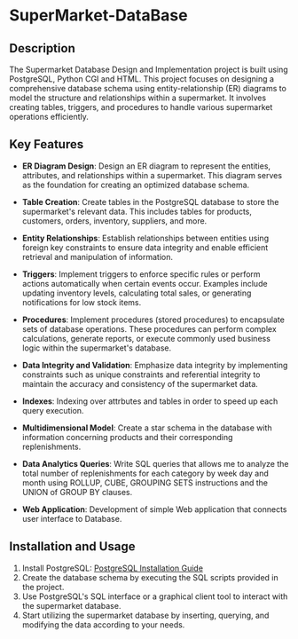 # SuperMarket-DataBase

## Description

The Supermarket Database Design and Implementation project is built using PostgreSQL, Python CGI and HTML.
This project focuses on designing a comprehensive database schema using entity-relationship (ER) diagrams to model the structure and relationships within a supermarket. It involves creating tables, triggers, and procedures to handle various supermarket operations efficiently.

## Key Features

- **ER Diagram Design**: Design an ER diagram to represent the entities, attributes, and relationships within a supermarket. This diagram serves as the foundation for creating an optimized database schema.

- **Table Creation**: Create tables in the PostgreSQL database to store the supermarket's relevant data. This includes tables for products, customers, orders, inventory, suppliers, and more.

- **Entity Relationships**: Establish relationships between entities using foreign key constraints to ensure data integrity and enable efficient retrieval and manipulation of information.

- **Triggers**: Implement triggers to enforce specific rules or perform actions automatically when certain events occur. Examples include updating inventory levels, calculating total sales, or generating notifications for low stock items.

- **Procedures**: Implement procedures (stored procedures) to encapsulate sets of database operations. These procedures can perform complex calculations, generate reports, or execute commonly used business logic within the supermarket's database.

- **Data Integrity and Validation**: Emphasize data integrity by implementing constraints such as unique constraints and referential integrity to maintain the accuracy and consistency of the supermarket data.

- **Indexes**: Indexing over attrbutes and tables in order to speed up each query execution.

- **Multidimensional Model**: Create a star schema in the database with information concerning products and their corresponding replenishments.

- **Data Analytics Queries**: Write SQL queries that allows me to analyze the total number of replenishments for each category by week day and month using ROLLUP, CUBE, GROUPING SETS instructions and the UNION of GROUP BY clauses.

- **Web Application**: Development of simple Web application that connects user interface to Database.

## Installation and Usage

1. Install PostgreSQL: [PostgreSQL Installation Guide](https://www.postgresql.org/download/)
2. Create the database schema by executing the SQL scripts provided in the project.
3. Use PostgreSQL's SQL interface or a graphical client tool to interact with the supermarket database.
4. Start utilizing the supermarket database by inserting, querying, and modifying the data according to your needs.
